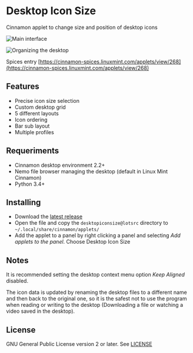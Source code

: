 # Desktop Icon Size

Cinnamon applet to change size and position of desktop icons

![Main interface](https://raw.githubusercontent.com/wiki/lotsrc/DesktopIconSize/screenshot_full.png)

![Organizing the desktop](https://raw.githubusercontent.com/wiki/lotsrc/DesktopIconSize/demo.gif)

Spices entry [https://cinnamon-spices.linuxmint.com/applets/view/268](https://cinnamon-spices.linuxmint.com/applets/view/268)

## Features

* Precise icon size selection
* Custom desktop grid
* 5 different layouts
* Icon ordering
* Bar sub layout
* Multiple profiles

## Requeriments

* Cinnamon desktop environment 2.2+
* Nemo file browser managing the desktop (default in Linux Mint Cinnamon)
* Python 3.4+

## Installing

* Download the [latest release](https://github.com/lotsrc/DesktopIconSize/releases/latest)
* Open the file and copy the `desktopiconsize@lotsrc` directory to `~/.local/share/cinnamon/applets/`
* Add the applet to a panel by right clicking a panel and selecting *Add applets to the panel*. Choose Desktop Icon Size

## Notes

It is recommended setting the desktop context menu option *Keep Aligned* disabled. 

The icon data is updated by renaming the desktop files to a different name and then back to the original one, so it is the safest not to use the program when reading or writing to the desktop (Downloading a file or watching a video saved in the desktop).

## License

GNU General Public License version 2 or later. See [LICENSE](LICENSE)
